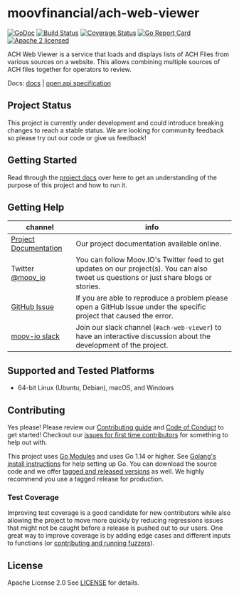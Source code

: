 <!--generated-from:a7c0acbe3a7ca9dfc17cce10dbc48b78cf02ef52afa2cc7a8433e5de79e42e08 DO NOT REMOVE, DO UPDATE -->
moovfinancial/ach-web-viewer
===

[![GoDoc](https://godoc.org/github.com/moovfinancial/ach-web-viewer?status.svg)](https://godoc.org/github.com/moovfinancial/ach-web-viewer)
[![Build Status](https://github.com/moovfinancial/ach-web-viewer/workflows/Go/badge.svg)](https://github.com/moovfinancial/ach-web-viewer/actions)
[![Coverage Status](https://codecov.io/gh/moovfinancial/ach-web-viewer/branch/master/graph/badge.svg)](https://codecov.io/gh/moovfinancial/ach-web-viewer)
[![Go Report Card](https://goreportcard.com/badge/github.com/moovfinancial/ach-web-viewer)](https://goreportcard.com/report/github.com/moovfinancial/ach-web-viewer)
[![Apache 2 licensed](https://img.shields.io/badge/license-Apache2-blue.svg)](https://raw.githubusercontent.com/moovfinancial/ach-web-viewer/master/LICENSE)

ACH Web Viewer is a service that loads and displays lists of ACH Files from various sources on a website.
This allows combining multiple sources of ACH files together for operators to review.


Docs: [docs](https://moovfinancial.github.io/ach-web-viewer/) | [open api specification](api/api.yml)

## Project Status

This project is currently under development and could introduce breaking changes to reach a stable status. We are looking for community feedback so please try out our code or give us feedback!

## Getting Started

Read through the [project docs](docs/README.md) over here to get an understanding of the purpose of this project and how to run it.

## Getting Help

 channel | info
 ------- | -------
 [Project Documentation](docs/README.md) | Our project documentation available online.
Twitter [@moov_io](https://twitter.com/moov_io)	| You can follow Moov.IO's Twitter feed to get updates on our project(s). You can also tweet us questions or just share blogs or stories.
[GitHub Issue](https://github.com/moovfinancial/ach-web-viewer/issues) | If you are able to reproduce a problem please open a GitHub Issue under the specific project that caused the error.
[moov-io slack](https://slack.moov.io/) | Join our slack channel (`#ach-web-viewer`) to have an interactive discussion about the development of the project.

## Supported and Tested Platforms

- 64-bit Linux (Ubuntu, Debian), macOS, and Windows

## Contributing

Yes please! Please review our [Contributing guide](CONTRIBUTING.md) and [Code of Conduct](https://github.com/moov-io/ach/blob/master/CODE_OF_CONDUCT.md) to get started! Checkout our [issues for first time contributors](https://github.com/moovfinancial/ach-web-viewer/contribute) for something to help out with.

This project uses [Go Modules](https://github.com/golang/go/wiki/Modules) and uses Go 1.14 or higher. See [Golang's install instructions](https://golang.org/doc/install) for help setting up Go. You can download the source code and we offer [tagged and released versions](https://github.com/moovfinancial/ach-web-viewer/releases/latest) as well. We highly recommend you use a tagged release for production.

### Test Coverage

Improving test coverage is a good candidate for new contributors while also allowing the project to move more quickly by reducing regressions issues that might not be caught before a release is pushed out to our users. One great way to improve coverage is by adding edge cases and different inputs to functions (or [contributing and running fuzzers](https://github.com/dvyukov/go-fuzz)).

## License

Apache License 2.0 See [LICENSE](LICENSE) for details.
